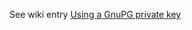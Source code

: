 
See wiki entry [Using a GnuPG private key](https://github.com/ocd-scm/ocd-meta/wiki/Encrypting-Secrets#using-a-gnupg-private-key)